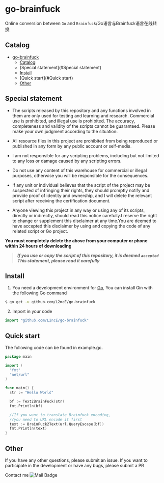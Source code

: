 # go-brainfuck

Online conversion between `Go` and `Brainfuck`/Go语言与Brainfuck语言在线转换

## Catalog

- [go-brainfuck](#go-brainfuck)
    - [Catalog](#Catalog)
    - [Special statement](#Special statement)
    - [Install](#Install)
    - [Quick start](#Quick start)
    - [Other](#Other)

## Special statement

- The scripts released by this repository and any functions involved in them are only used for testing and learning and
  research. Commercial use is prohibited, and illegal use is prohibited. The accuracy, completeness and validity of the
  scripts cannot be guaranteed. Please make your own judgment according to the situation.

- All resource files in this project are prohibited from being reproduced or published in any form by any public account
  or self-media.

- I am not responsible for any scripting problems, including but not limited to any loss or damage caused by any
  scripting errors.

- Do not use any content of this warehouse for commercial or illegal purposes, otherwise you will be responsible for the
  consequences.

- If any unit or individual believes that the script of the project may be suspected of infringing their rights, they
  should promptly notify and provide proof of identity and ownership, and I will delete the relevant script after
  receiving the certification document.

- Anyone viewing this project in any way or using any of its scripts, directly or indirectly, should read this notice
  carefully.I reserve the right to change or supplement this disclaimer at any time.You are deemed to have accepted this
  disclaimer by using and copying the code of any related script or Go project.

**You must completely delete the above from your computer or phone within 24 hours of downloading**

> ***If you use or copy the script of this repository, it is deemed `accepted` This statement, please read it
carefully***

## Install

1. You need a development environment for [Go](https://golang.org/), You can install Gin with the following Go command

```sh
$ go get -u github.com/L2ncE/go-brainfuck
```

2. Import in your code

```go
import "github.com/L2ncE/go-brainfuck"
```

## Quick start

The following code can be found in example.go.

```go
package main

import (
  "fmt"
  "net/url"
)

func main() {
  str := "Hello World"

  bf := Text2BrainFuck(str)
  fmt.Println(bf)

  //If you want to translate Brainfuck encoding,
  //you need to URL encode it first
  text := BrainFuck2Text(url.QueryEscape(bf))
  fmt.Println(text)
}
```


## Other

If you have any other questions, please submit an issue. If you want to participate in the development or have any bugs, please submit a PR

Contact me ![Mail Badge](https://img.shields.io/badge/-llance_24@foxmail.com-c14438?style=flat&logo=Gmail&logoColor=white&link=mailto:llance_24@foxmail.com)
